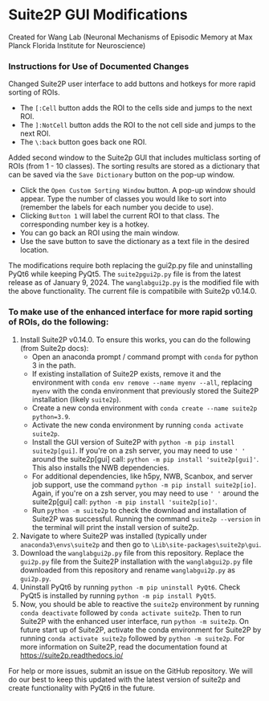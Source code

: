 # Suite2P GUI Modifications
Created for Wang Lab (Neuronal Mechanisms of Episodic Memory at Max Planck Florida Institute for Neuroscience)

### Instructions for Use of Documented Changes
Changed Suite2P user interface to add buttons and hotkeys for more rapid sorting of ROIs. 
- The `[:Cell` button adds the ROI to the cells side and jumps to the next ROI.
- The `]:NotCell` button adds the ROI to the not cell side and jumps to the next ROI.
- The `\:back` button goes back one ROI.

Added second window to the Suite2p GUI that includes multiclass sorting of ROIs (from 1 - 10 classes). The sorting results are stored as a dictionary that can be saved via the `Save Dictionary` button on the pop-up window.
- Click the `Open Custom Sorting Window` button. A pop-up window should appear. Type the number of classes you would like to sort into (remember the labels for each number you decide to use).
- Clicking `Button 1` will label the current ROI to that class. The corresponding number key is a hotkey.
- You can go back an ROI using the main window.
- Use the save button to save the dictionary as a text file in the desired location.

The modifications require both replacing the gui2p.py file and uninstalling PyQt6 while keeping PyQt5. The `suite2pgui2p.py` file is from the latest release as of January 9, 2024. The `wanglabgui2p.py` is the modified file with the above functionality. The current file is compatibile with Suite2p v0.14.0.

### To make use of the enhanced interface for more rapid sorting of ROIs, do the following:
1. Install Suite2P v0.14.0. To ensure this works, you can do the following (from Suite2p docs):
   - Open an anaconda prompt / command prompt with `conda` for python 3 in the path.
   - If existing installation of Suite2P exists, remove it and the environment with `conda env remove --name myenv --all`, replacing `myenv` with the conda environment that previously stored the Suite2P installation (likely `suite2p`).
   - Create a new conda environment with `conda create --name suite2p python=3.9`.
   - Activate the new conda environment by running `conda activate suite2p`.
   - Install the GUI version of Suite2P with `python -m pip install suite2p[gui]`. If you're on a zsh server, you may need to use `' '` around the suite2p[gui] call: `python -m pip install 'suite2p[gui]'`. This also installs the NWB dependencies.
   - For additional dependencies, like h5py, NWB, Scanbox, and server job support, use the command `python -m pip install suite2p[io]`. Again, if you're on a zsh server, you may need to use `' '` around the suite2p[gui] call: `python -m pip install 'suite2p[io]'`.
   - Run `python -m suite2p` to check the download and installation of Suite2P was successful. Running the command `suite2p --version` in the terminal will print the install version of suite2p.
2. Navigate to where Suite2P was installed (typically under `anaconda3\envs\suite2p` and then go to `\Lib\site-packages\suite2p\gui`.
3. Download the `wanglabgui2p.py` file from this repository. Replace the `gui2p.py` file from the Suite2P installation with the `wanglabgui2p.py` file downloaded from this repository and rename `wanglabgui2p.py` as `gui2p.py`.
4. Uninstall PyQt6 by running `python -m pip uninstall PyQt6`. Check PyQt5 is installed by running `python -m pip install PyQt5`.
5. Now, you should be able to reactive the `suite2p` environment by running `conda deactivate` followed by `conda activate suite2p`. Then to run Suite2P with the enhanced user interface, run `python -m suite2p`. On future start up of Suite2P, activate the conda environment for Suite2P by running `conda activate suite2p` followed by `python -m suite2p`. For more information on Suite2P, read the documentation found at https://suite2p.readthedocs.io/

For help or more issues, submit an issue on the GitHub repository. We will do our best to keep this updated with the latest version of suite2p and create functionality with PyQt6 in the future.
